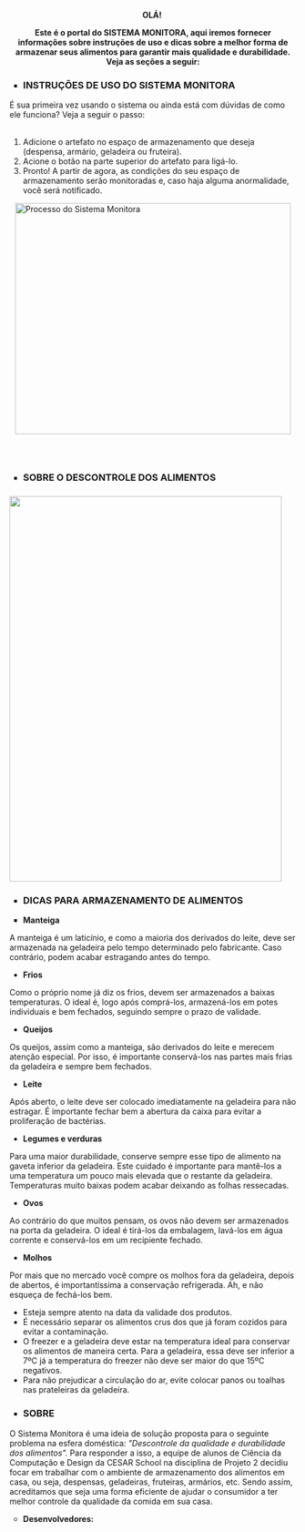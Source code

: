 <p style="text-align: center;"><strong>OL&Aacute;!&nbsp;</strong></p>
<p style="text-align: center;"><strong>Este &eacute; o portal do SISTEMA MONITORA, aqui iremos fornecer informa&ccedil;&otilde;es sobre instru&ccedil;&otilde;es de uso e dicas sobre a melhor forma de armazenar seus alimentos para garantir mais qualidade e durabilidade. Veja as se&ccedil;&otilde;es a seguir:</strong></p>
<ul style="list-style-type: square;">
<li style="font-weight: 400;">
<h3><strong>INSTRU&Ccedil;&Otilde;ES DE USO DO SISTEMA MONITORA</strong></h3>
</li>
</ul>
<p><span style="font-weight: 400;">&Eacute; sua primeira vez usando o sistema ou ainda est&aacute; com d&uacute;vidas de como ele funciona? Veja a seguir o passo:</span><strong><br /><br /></strong></p>
<ol>
<li style="font-weight: 400;"><span style="font-weight: 400;">Adicione o artefato no espa&ccedil;o de armazenamento que deseja (despensa, arm&aacute;rio, geladeira ou fruteira).</span></li>
<li style="font-weight: 400;"><span style="font-weight: 400;">Acione o bot&atilde;o na parte superior do artefato para lig&aacute;-lo.</span></li>
<li style="font-weight: 400;"><span style="font-weight: 400;">Pronto! A partir de agora, as condi&ccedil;&otilde;es do seu espa&ccedil;o de armazenamento ser&atilde;o monitoradas e, caso haja alguma anormalidade, voc&ecirc; ser&aacute; notificado.</span></li>
</ol>
<p><span style="font-weight: 400;"><img style="display: block; margin-left: auto; margin-right: auto;" src="https://lh3.googleusercontent.com/pw/ACtC-3dP3iek2DvGdmvjurcjzXyMhqPcaMuTip48jtTtxej2AV3Z4vV3f8UaxPMRq4GqUP85Qn2vHltnjIjdJr_8rkGb0hFqMCMPwPZLCavhx40N9PkzCsaz9rQt4N0EMZEgA4oPb9WwScxBuAAh5qetp9oS=w708-h592-no?authuser=0" alt="Processo do Sistema Monitora" width="484" height="406" /></span></p>
<h3>&nbsp;</h3>
<ul style="list-style-type: square;">
<li style="font-weight: 400;">
<h3><strong>SOBRE O DESCONTROLE DOS ALIMENTOS</strong></h3>
</li>
</ul>
<h3><img src="https://lh3.googleusercontent.com/H4sUrdPLDFnMnDXE0D8YYgd4gzIHJAW_ydUuXQ3GrvL3uuM_ajsfaHk2K4s6rU9i0o9bOrJR4jbXE-fiRRuOtwkidRp87e2eaZNwyhtLJwJg4BIIq8RekHIlp5RPlmegaQSN1bfYGgvqKzVj97Z49xNTenV78wiwmBUuGisHS7lsx6PmYz4nwQLu1c9n97wmuogklVvka3tH_50hA_z325QrDv07NU2yUuxRbGDjMXhGxdcJfq0Zh_YRtL_2YwhPcqEsyJr1Wgx3d588WgYFQyZDpXYtrMbKatw3ndKA4VCvpq7ulji44lw8St-JGeK1buxYj__PS6tT5PsvS9YTBFQ1-eVumPQO1zKZo4j11rtNb4iT-rYW-nmngDWfYfDzm02UHwr9yNmlAfcsjVWhtjUL02SqrsxFmZmZ0FpKyEfcS6aFA2jL1Ogtqd7RkpQgwrw9YtbUOmQzZFFspOHTuyPaAI7YR_H-88ZW5McbNPQSI45sSmw5dSBQZB53TDl9sNdMvJjEmS8_R2WBFWHQ6RUmlzGyYEbxIAoHo-e3aBnysefMpLIldje4KKHX4v2VshOghfjyTdvYyXZ30fNt8DGt_E85OrOQDxy-v_UxpHsHsv50iXwPmfO_ZNOXW-SkwxBI-OV06hRH1uRfaGtPOlA1SVtv8UiNJuJN2TzPCkxLU3GlnN8gFWHIyEiPpw=w465-h657-no?authuser=0" alt="" width="478" height="677" /></h3>
<ul style="list-style-type: square;">
<li style="font-weight: 400;">
<h3><strong>DICAS PARA ARMAZENAMENTO DE ALIMENTOS</strong></h3>
</li>
<li style="font-weight: 400;"><strong>Manteiga</strong></li>
</ul>
<p><span style="font-weight: 400;">A manteiga &eacute; um latic&iacute;nio, e como a maioria dos derivados do leite, deve ser armazenada na geladeira pelo tempo determinado pelo fabricante. Caso contr&aacute;rio, podem acabar estragando antes do tempo.</span></p>
<ul>
<li style="font-weight: 400;"><strong>Frios</strong></li>
</ul>
<p><span style="font-weight: 400;">Como o pr&oacute;prio nome j&aacute; diz os frios, devem ser armazenados a baixas temperaturas. O ideal &eacute;, logo ap&oacute;s compr&aacute;-los, armazen&aacute;-los em potes individuais e bem fechados, seguindo sempre o prazo de validade.</span></p>
<ul>
<li style="font-weight: 400;"><strong>Queijos</strong></li>
</ul>
<p><span style="font-weight: 400;">Os queijos, assim como a manteiga, s&atilde;o derivados do leite e merecem aten&ccedil;&atilde;o especial. Por isso, &eacute; importante conserv&aacute;-los nas partes mais frias da geladeira e sempre bem fechados.</span></p>
<ul>
<li style="font-weight: 400;"><strong>Leite</strong></li>
</ul>
<p><span style="font-weight: 400;">Ap&oacute;s aberto, o leite deve ser colocado imediatamente na geladeira para n&atilde;o estragar. &Eacute; importante fechar bem a abertura da caixa para evitar a prolifera&ccedil;&atilde;o de bact&eacute;rias.</span></p>
<ul>
<li style="font-weight: 400;"><strong>Legumes e verduras</strong></li>
</ul>
<p><span style="font-weight: 400;">Para uma maior durabilidade, conserve sempre esse tipo de alimento na gaveta inferior da geladeira. Este cuidado &eacute; importante para mant&ecirc;-los a uma temperatura um pouco mais elevada que o restante da geladeira. Temperaturas muito baixas podem acabar deixando as folhas ressecadas.</span></p>
<ul>
<li style="font-weight: 400;"><strong>Ovos</strong></li>
</ul>
<p><span style="font-weight: 400;">Ao contr&aacute;rio do que muitos pensam, os ovos n&atilde;o devem ser armazenados na porta da geladeira. O ideal &eacute; tir&aacute;-los da embalagem, lav&aacute;-los em &aacute;gua corrente e conserv&aacute;-los em um recipiente fechado.</span></p>
<ul>
<li style="font-weight: 400;"><strong>Molhos</strong></li>
</ul>
<p><span style="font-weight: 400;">Por mais que no mercado voc&ecirc; compre os molhos fora da geladeira, depois de abertos, &eacute; important&iacute;ssima a conserva&ccedil;&atilde;o refrigerada. Ah, e n&atilde;o esque&ccedil;a de fech&aacute;-los bem.</span></p>
<ul>
<li style="font-weight: 400;"><span style="font-weight: 400;">Esteja sempre atento na data da validade dos produtos.&nbsp;</span></li>
<li style="font-weight: 400;"><span style="font-weight: 400;">&Eacute; necess&aacute;rio separar os alimentos crus dos que j&aacute; foram cozidos para evitar a contamina&ccedil;&atilde;o.&nbsp;</span></li>
<li style="font-weight: 400;"><span style="font-weight: 400;">O freezer e a geladeira deve estar na temperatura ideal para conservar os alimentos de maneira certa. Para a geladeira, essa deve ser inferior a 7&ordm;C j&aacute; a temperatura do freezer n&atilde;o deve ser maior do que 15&ordm;C negativos.</span></li>
<li style="font-weight: 400;"><span style="font-weight: 400;">Para n&atilde;o prejudicar a circula&ccedil;&atilde;o do ar, evite colocar panos ou toalhas nas prateleiras da geladeira.</span></li>
</ul>
<ul style="list-style-type: square;">
<li style="font-weight: 400;">
<h3><strong>SOBRE</strong><strong><br /></strong></h3>
</li>
</ul>
<p><span style="font-weight: 400;">O Sistema Monitora &eacute; uma ideia de solu&ccedil;&atilde;o proposta para o seguinte problema na esfera dom&eacute;stica:</span><em><span style="font-weight: 400;"> "Descontrole da qualidade e durabilidade dos alimentos". </span></em><span style="font-weight: 400;">Para responder a isso, a equipe de alunos de Ci&ecirc;ncia da Computa&ccedil;&atilde;o e Design da CESAR School na disciplina de Projeto 2 decidiu focar em trabalhar com o ambiente de armazenamento dos alimentos em casa, ou seja, despensas, geladeiras, fruteiras, arm&aacute;rios, etc. Sendo assim, acreditamos que seja uma forma eficiente de ajudar o consumidor a ter melhor controle da qualidade da comida em sua casa.</span></p>
<ul style="list-style-type: circle;">
<li><strong>Desenvolvedores:</strong></li>
</ul>
<p>&nbsp;</p>

